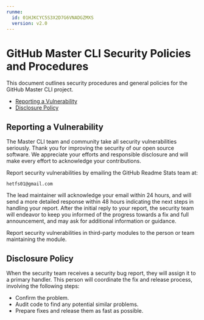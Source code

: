 ```yaml
---
runme:
  id: 01HJKCYC5S3X2D7G6VNADGZMXS
  version: v2.0
---
```


# GitHub Master CLI Security Policies and Procedures <!-- omit in toc -->

This document outlines security procedures and general policies for the
GitHub Master CLI project.

- [Reporting a Vulnerability](#reporting-a-vulnerability)
- [Disclosure Policy](#disclosure-policy)

## Reporting a Vulnerability 

The Master CLI team and community take all security vulnerabilities
seriously. Thank you for improving the security of our open source 
software. We appreciate your efforts and responsible disclosure and will
make every effort to acknowledge your contributions.

Report security vulnerabilities by emailing the GitHub Readme Stats team at:

```
hetfs01@gmail.com
```

The lead maintainer will acknowledge your email within 24 hours, and will
send a more detailed response within 48 hours indicating the next steps in 
handling your report. After the initial reply to your report, the security
team will endeavor to keep you informed of the progress towards a fix and
full announcement, and may ask for additional information or guidance.

Report security vulnerabilities in third-party modules to the person or 
team maintaining the module.

## Disclosure Policy

When the security team receives a security bug report, they will assign it
to a primary handler. This person will coordinate the fix and release
process, involving the following steps:

  * Confirm the problem.
  * Audit code to find any potential similar problems.
  * Prepare fixes and release them as fast as possible.